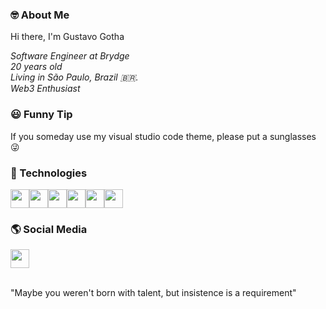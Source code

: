 ### 🤓 About Me

Hi there, I'm Gustavo Gotha

_Software Engineer at Brydge_ <br>
_20 years old_ <br>
_Living in São Paulo, Brazil 🇧🇷._ <br>
_Web3 Enthusiast_

### 😃 Funny Tip

If you someday use my visual studio code theme, please put a sunglasses 😜

### 🚀 Technologies

<div style="display: flex;">
<img src="https://seeklogo.com/images/N/nodejs-logo-FBE122E377-seeklogo.com.png" height="30">
<img src="https://upload.wikimedia.org/wikipedia/commons/thumb/a/a7/React-icon.svg/1280px-React-icon.svg.png" height="30">
<img src="https://dashboard.snapcraft.io/site_media/appmedia/2020/03/app_icon_512.png" height="30">
<img src="https://git-scm.com/images/logos/downloads/Git-Icon-1788C.png" height="30" >
<img src="https://www.docker.com/sites/default/files/d8/2019-07/Moby-logo.png" height="30" >
<img src="https://d1.awsstatic.com/asset-repository/products/amazon-rds/1024px-MySQL.ff87215b43fd7292af172e2a5d9b844217262571.png" height="30">
</div>

### 🌎 Social Media

<div style="display: flex;">
<a href="https://www.linkedin.com/in/gustavo-gotha-697656148/" target="_blank"><img height="30" src="https://cdn-icons-png.flaticon.com/512/174/174857.png"></a>
</div>

<br>

"Maybe you weren't born with talent, but insistence is a requirement"
